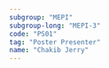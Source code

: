 ```yaml
---
subgroup: "MEPI"
subgroup-long: "MEPI-3"
code: "PS01"
tag: "Poster Presenter"
name: "Chakib Jerry"
---
```


